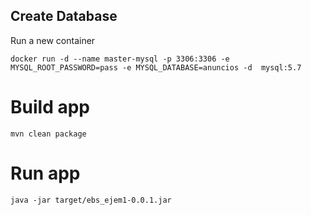 ## Create Database

Run a new container
```
docker run -d --name master-mysql -p 3306:3306 -e MYSQL_ROOT_PASSWORD=pass -e MYSQL_DATABASE=anuncios -d  mysql:5.7
```

# Build app

```
mvn clean package
```

# Run app

```
java -jar target/ebs_ejem1-0.0.1.jar
```